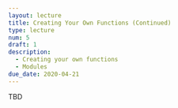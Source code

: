 ```yaml
---
layout: lecture
title: Creating Your Own Functions (Continued)
type: lecture
num: 5
draft: 1
description:
  - Creating your own functions
  - Modules
due_date: 2020-04-21
---
```


TBD